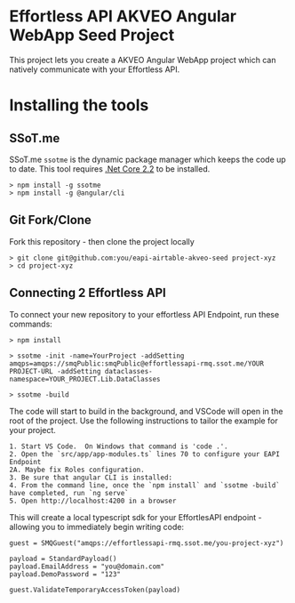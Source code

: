 # Effortless API AKVEO Angular WebApp Seed Project

This project lets you create a AKVEO Angular WebApp project which can natively
communicate with your Effortless API.

# Installing the tools

## SSoT.me 
SSoT.me `ssotme` is the dynamic package manager which keeps the code up to date.  This tool requires 
[.Net Core 2.2](https://dotnet.microsoft.com/download) to be installed.  

    > npm install -g ssotme
    > npm install -g @angular/cli

## Git Fork/Clone
Fork this repository - then clone the project locally


    > git clone git@github.com:you/eapi-airtable-akveo-seed project-xyz
    > cd project-xyz


## Connecting 2 Effortless API

To connect your new repository to your effortless API Endpoint, run these commands:

    > npm install

    > ssotme -init -name=YourProject -addSetting amqps=amqps://smqPublic:smqPublic@effortlessapi-rmq.ssot.me/YOUR PROJECT-URL -addSetting dataclasses-namespace=YOUR_PROJECT.Lib.DataClasses

    > ssotme -build

The code will start to build in the background, and VSCode will open in the root of the project. 
Use the following instructions to tailor the example for your project.


    1. Start VS Code.  On Windows that command is 'code .'.  
    2. Open the `src/app/app-modules.ts` lines 70 to configure your EAPI Endpoint
    2A. Maybe fix Roles configuration.
    3. Be sure that angular CLI is installed: 
    4. From the command line, once the `npm install` and `ssotme -build` have completed, run `ng serve`
    5. Open http://localhost:4200 in a browser
    

This will create a local typescript sdk for your EffortlesAPI endpoint - allowing you to immediately begin writing code:

    guest = SMQGuest("amqps://effortlessapi-rmq.ssot.me/you-project-xyz")

    payload = StandardPayload()
    payload.EmailAddress = "you@domain.com"
    payload.DemoPassword = "123"

    guest.ValidateTemporaryAccessToken(payload)

